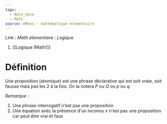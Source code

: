 ```yaml
---
tags:
  - Note_done
  - Math
source: UMons - mathématique élémentaire
---
```


Link : 
_Math élémentaire : Logique_
1. [[Logique (Math)]]

# Définition
Une proposition (atomique) est une phrase déclarative qui est soit vraie, soit fausse mais pas les 2 à la fois. 
On la notera $P$ ou $Q$ ou $p$ ou $q$.

_Remarque_ :
1. Une phrase interrogatif n'est pas une proposition
2. Une équation avec la présence d'un inconnu $x$ n'est pas une proposition car peut être vrai et faux